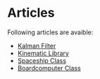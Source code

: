 # Articles
Following articles are avaible:

- [Kalman Filter](kalmanFilter.md)
- [Kinematic Library](kinematicLibrary.md)
- [Spaceship Class](spaceshipClass.md)
- [Boardcomputer Class](boardcomputerClass.md)